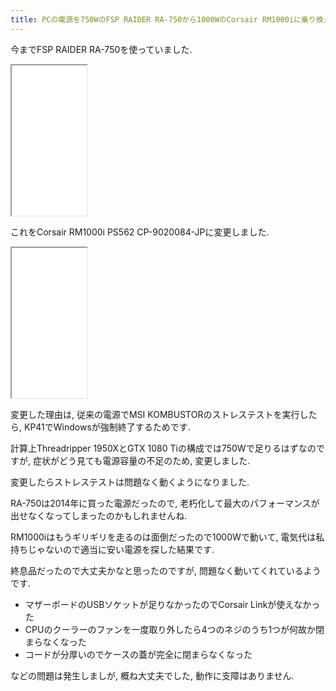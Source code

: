 ```yaml
---
title: PCの電源を750WのFSP RAIDER RA-750から1000WのCorsair RM1000iに乗り換えたらGPUが安定駆動するようになりました
---
```


今までFSP RAIDER RA-750を使っていました.

<iframe style="width:120px;height:240px;" src="//rcm-fe.amazon-adsystem.com/e/cm?lt1=_top&bc1=FFFFFF&IS2=1&bg1=FFFFFF&fc1=000000&lc1=0000FF&t=ncaq01-22&o=9&p=8&l=as4&m=amazon&f=ifr&ref=as_ss_li_til&asins=B00R72OMHG&linkId=9e4ad53e315370d9aecf838cdacd53f7"></iframe>

これをCorsair RM1000i PS562 CP-9020084-JPに変更しました.

<iframe style="width:120px;height:240px;" src="//rcm-fe.amazon-adsystem.com/e/cm?lt1=_top&bc1=FFFFFF&IS2=1&bg1=FFFFFF&fc1=000000&lc1=0000FF&t=ncaq01-22&o=9&p=8&l=as4&m=amazon&f=ifr&ref=as_ss_li_til&asins=B013HQPS1E&linkId=53626a61b46549731787496c66ead2f5"></iframe>

変更した理由は,
従来の電源でMSI KOMBUSTORのストレステストを実行したら,
KP41でWindowsが強制終了するためです.

計算上Threadripper 1950XとGTX 1080 Tiの構成では750Wで足りるはずなのですが,
症状がどう見ても電源容量の不足のため,
変更しました.

変更したらストレステストは問題なく動くようになりました.

RA-750は2014年に買った電源だったので,
老朽化して最大のパフォーマンスが出せなくなってしまったのかもしれませんね.

RM1000iはもうギリギリを走るのは面倒だったので1000Wで動いて,
電気代は私持ちじゃないので適当に安い電源を探した結果です.

終息品だったので大丈夫かなと思ったのですが,
問題なく動いてくれているようです.

* マザーボードのUSBソケットが足りなかったのでCorsair Linkが使えなかった
* CPUのクーラーのファンを一度取り外したら4つのネジのうち1つが何故か閉まらなくなった
* コードが分厚いのでケースの蓋が完全に閉まらなくなった

などの問題は発生しましが,
概ね大丈夫でした,
動作に支障はありません.
